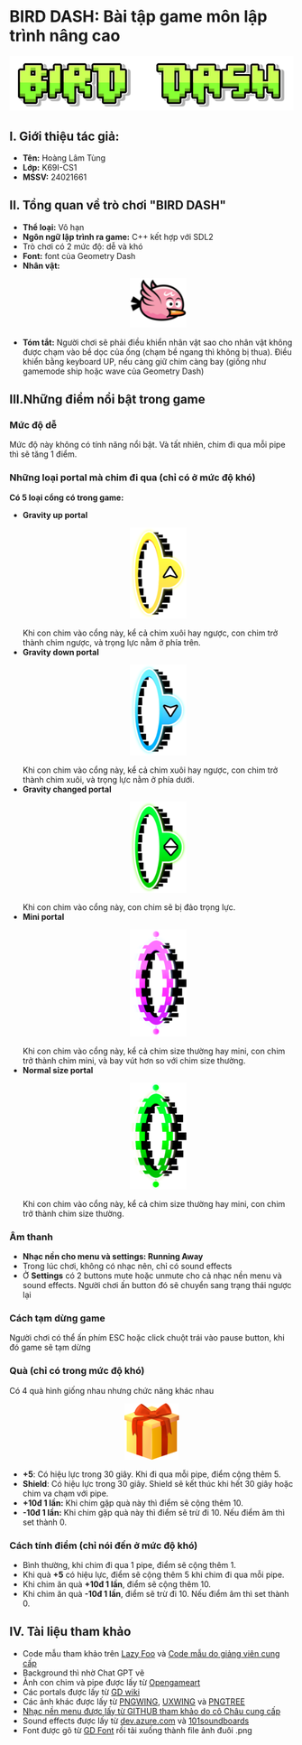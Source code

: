 <h1> BIRD DASH: Bài tập game môn lập trình nâng cao</h1>
<p align="center"><img src="https://github.com/hoanglamtung261106/btapgame/blob/main/image/font/bird_dash.png">

<h2> I. Giới thiệu tác giả:</h2>
<ul>
<li><b>Tên:</b> Hoàng Lâm Tùng</li>
<li><b>Lớp:</b> K69I-CS1</li>
<li><b>MSSV:</b> 24021661</li>
</ul>

<h2>
 II. Tổng quan về trò chơi "BIRD DASH"
</h2>
<ul>
 <li><b>Thể loại:</b> Vô hạn</li>
 <li><b>Ngôn ngữ lập trình ra game:</b> C++ kết hợp với SDL2</li>
 <li>Trò chơi có 2 mức độ: dễ và khó</li>
 <li><b>Font:</b> font của Geometry Dash
 <li><b>Nhân vật:</b> <p align="center"><img src="https://github.com/hoanglamtung261106/btapgame/blob/main/image/frame/frame-1.png" width=100></p>
 <li><b>Tóm tắt:</b> Người chơi sẽ phải điều khiển nhân vật sao cho nhân vật không được chạm vào bề dọc của ống (chạm bề ngang thì không bị thua). Điều khiển bằng keyboard UP, nếu càng giữ chim càng bay (giống như gamemode ship hoặc wave của Geometry Dash)</li>
</ul>

<h2> III.Những điểm nổi bật trong game</h2>
<h3>Mức độ dễ</h3>
Mức độ này không có tính năng nổi bật. Và tất nhiên, chim đi qua mỗi pipe thì sẽ tăng 1 điểm.
<h3>Những loại portal mà chim đi qua (chỉ có ở mức độ khó)</h3>
<b>Có 5 loại cổng có trong game:</b>
<ul>
<li> <b>Gravity up portal</b><p align="center"><img src="https://github.com/hoanglamtung261106/btapgame/blob/main/image/portal/up_portal.png" width=100> </p>
Khi con chim vào cổng này, kể cả chim xuôi hay ngược, con chim trở thành chim ngược, và trọng lực nằm ở phía trên.</li>
<li> <b>Gravity down portal</b><p align="center"><img src="https://github.com/hoanglamtung261106/btapgame/blob/main/image/portal/down_portal.png" width=100> </p>
Khi con chim vào cổng này, kể cả chim xuôi hay ngược, con chim trở thành chim xuôi, và trọng lực nằm ở phía dưới.</li>
<li> <b>Gravity changed portal</b><p align="center"><img src="https://github.com/hoanglamtung261106/btapgame/blob/main/image/portal/down_or_up_portal.png" width=100> </p>
Khi con chim vào cổng này, con chim sẽ bị đảo trọng lực.</li>
<li> <b>Mini portal</b><p align="center"><img src="https://github.com/hoanglamtung261106/btapgame/blob/main/image/portal/mini_portal.png" width=100> </p>
Khi con chim vào cổng này, kể cả chim size thường hay mini, con chim trở thành chim mini, và bay vút hơn so với chim size thường.</li>
<li> <b>Normal size portal</b><p align="center"><img src="https://github.com/hoanglamtung261106/btapgame/blob/main/image/portal/big_portal.png" width=100> </p>
Khi con chim vào cổng này, kể cả chim size thường hay mini, con chim trở thành chim size thường.</li>
</ul>

<h3>Âm thanh</h3>
<ul>
 <li> <b> Nhạc nền cho menu và settings: </b> <b>Running Away</b>
 <li> Trong lúc chơi, không có nhạc nên, chỉ có sound effects</li>
 <li> Ở <b>Settings</b> có 2 buttons mute hoặc unmute cho cả nhạc nền menu và sound effects. Người chơi ấn button đó sẽ chuyển sang trạng thái ngược lại</li>
</ul>

<h3>Cách tạm dừng game</h3>
Người chơi có thể ấn phím ESC hoặc click chuột trái vào pause button, khi đó game sẽ tạm dừng

<h3>Quà (chỉ có trong mức độ khó)</h3>
Có 4 quà hình giống nhau nhưng chức năng khác nhau<p align="center"><img src="https://github.com/hoanglamtung261106/btapgame/blob/main/image/gift.png"></p>
<ul>
 <li> <b>+5</b>: Có hiệu lực trong 30 giây. Khi đi qua mỗi pipe, điểm cộng thêm 5.</li>
 <li> <b>Shield</b>: Có hiệu lực trong 30 giây. Shield sẽ kết thúc khi hết 30 giây hoặc chim va chạm với pipe.</li>
 <li> <b>+10đ 1 lần:</b> Khi chim gặp quà này thì điểm sẽ cộng thêm 10.
 <li> <b>-10đ 1 lần:</b> Khi chim gặp quà này thì điểm sẽ trừ đi 10. Nếu điểm âm thì set thành 0.
</ul>

<h3>Cách tính điểm (chỉ nói đến ở mức độ khó)</h3>
<ul>
 <li>Bình thường, khi chim đi qua 1 pipe, điểm sẽ cộng thêm 1.</li>
 <li>Khi quà <b>+5</b> có hiệu lực, điểm sẽ cộng thêm 5 khi chim đi qua mỗi pipe.</li>
 <li>Khi chim ăn quà <b>+10đ 1 lần</b>, điểm sẽ cộng thêm 10.</li>
 <li>Khi chim ăn quà <b>-10đ 1 lần</b>, điểm sẽ trừ đi 10. Nếu điểm âm thì set thành 0.</li>
</ul>

<h2>IV. Tài liệu tham khảo</h2>
<ul>
 <li> Code mẫu tham khảo trên <a href="https://lazyfoo.net/tutorials/SDL/index.php"> Lazy Foo</a> và <a href="https://github.com/chauttm/advprogram/tree/master"> Code mẫu do giảng viên cung cấp</a></li>
 <li> Background thì nhờ Chat GPT vẽ</li>
 <li> Ảnh con chim và pipe được lấy từ <a href="https://opengameart.org/">Opengameart</a></li>
 <li> Các portals được lấy từ <a href="https://geometry-dash.fandom.com/wiki/Portals">GD wiki</a></li>
 <li> Các ảnh khác được lấy từ <a href="https://www.pngwing.com/en/free-png-zmfgs/download">PNGWING</a>, <a href="https://uxwing.com/pause-button-red-icon/">UXWING</a> và <a href="https://vi.pngtree.com/">PNGTREE
 <li> Nhạc nền menu được lấy từ <a href="https://github.com/chauttm/gameProject/blob/main/09_sound_and_music/assets/RunningAway.mp3">GITHUB tham khảo do cô Châu cung cấp</a>
 <li> Sound effects được lấy từ <a href="https://dev.azure.com/">dev.azure.com</a> và <a href="https://www.101soundboards.com">101soundboards</a>
 <li> Font được gõ từ <a href="https://gdcolon.com/gdfont"> GD Font</a> rồi tải xuống thành file ảnh đuôi .png</li>
</ul></h2>
